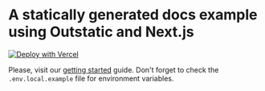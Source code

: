 # A statically generated docs example using Outstatic and Next.js

[![Deploy with Vercel](https://vercel.com/button)](https://vercel.com/new/clone?repository-url=https%3A%2F%2Fgithub.com%2Favitorio%2Foutstatic%2Ftree%2Fmain%2Fexamples%2Fbasic-docs&env=OST_GITHUB_ID,OST_GITHUB_SECRET,OST_TOKEN_SECRET&project-name=outstatic-docs&repo-name=outstatic-docs&demo-title=Outstatic%20Docs%20Demo&demo-description=A%20statically%20generated%20documentation%20site%20example%20using%20Outstatic&demo-url=https%3A%2F%2Foutstatic-example-docs.vercel.app%2F&demo-image=https%3A%2F%2Foutstatic.com%2Fimages%2Foutstatic-demo.png&envDescription=API%20Keys%20needed%20for%20installation&envLink=https%3A%2F%2Foutstatic.com%2Fdocs%2Fenvironment-variables)

Please, visit our [getting started](https://outstatic.com/docs/getting-started) guide.
Don't forget to check the `.env.local.example` file for environment variables.
